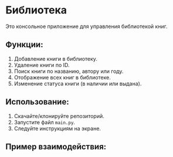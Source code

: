 # Библиотека

Это консольное приложение для управления библиотекой книг.

## Функции:
1. Добавление книги в библиотеку.
2. Удаление книги по ID.
3. Поиск книги по названию, автору или году.
4. Отображение всех книг в библиотеке.
5. Изменение статуса книги (в наличии или выдана).

## Использование:

1. Скачайте/клонируйте репозиторий.
2. Запустите файл `main.py`.
3. Следуйте инструкциям на экране.

## Пример взаимодействия:

